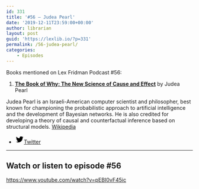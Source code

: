 ```yaml
---
id: 331
title: '#56 – Judea Pearl'
date: '2019-12-11T23:59:00+00:00'
author: librarian
layout: post
guid: 'https://lexlib.io/?p=331'
permalink: /56-judea-pearl/
categories:
    - Episodes
---
```


Books mentioned on Lex Fridman Podcast #56:

1. <b><a href="https://amzn.to/3GrzrQ4" target="_blank" rel="sponsored noopener noreferrer">The Book of Why: The New Science of Cause and Effect</a></b> by Judea Pearl

<!--more-->

Judea Pearl is an Israeli-American computer scientist and philosopher, best known for championing the probabilistic approach to artificial intelligence and the development of Bayesian networks. He is also credited for developing a theory of causal and counterfactual inference based on structural models. [Wikipedia](https://en.wikipedia.org/wiki/Judea_Pearl)

- [<svg aria-hidden="true" focusable="false" height="24" version="1.1" viewbox="0 0 24 24" width="24" xmlns="http://www.w3.org/2000/svg"><path d="M22.23,5.924c-0.736,0.326-1.527,0.547-2.357,0.646c0.847-0.508,1.498-1.312,1.804-2.27 c-0.793,0.47-1.671,0.812-2.606,0.996C18.324,4.498,17.257,4,16.077,4c-2.266,0-4.103,1.837-4.103,4.103 c0,0.322,0.036,0.635,0.106,0.935C8.67,8.867,5.647,7.234,3.623,4.751C3.27,5.357,3.067,6.062,3.067,6.814 c0,1.424,0.724,2.679,1.825,3.415c-0.673-0.021-1.305-0.206-1.859-0.513c0,0.017,0,0.034,0,0.052c0,1.988,1.414,3.647,3.292,4.023 c-0.344,0.094-0.707,0.144-1.081,0.144c-0.264,0-0.521-0.026-0.772-0.074c0.522,1.63,2.038,2.816,3.833,2.85 c-1.404,1.1-3.174,1.756-5.096,1.756c-0.331,0-0.658-0.019-0.979-0.057c1.816,1.164,3.973,1.843,6.29,1.843 c7.547,0,11.675-6.252,11.675-11.675c0-0.178-0.004-0.355-0.012-0.531C20.985,7.47,21.68,6.747,22.23,5.924z"></path></svg><span class="wp-block-social-link-label screen-reader-text">Twitter</span>](https://twitter.com/yudapearl)

- - - - - -

## Watch or listen to episode #56

<https://www.youtube.com/watch?v=pEBI0vF45ic>